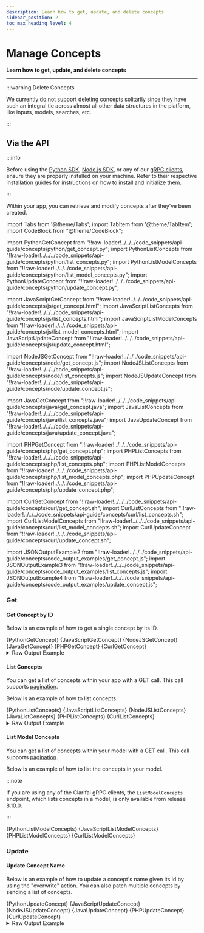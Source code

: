 ```yaml
---
description: Learn how to get, update, and delete concepts
sidebar_position: 2
toc_max_heading_level: 4
---
```


# Manage Concepts

**Learn how to get, update, and delete concepts**
<hr />


:::warning Delete Concepts

We currently do not support deleting concepts solitarily since they have such an integral tie across almost all other data structures in the platform, like inputs, models, searches, etc.

:::


## **Via the API**

:::info

Before using the [Python SDK](https://docs.clarifai.com/additional-resources/api-overview/python-sdk), [Node.js SDK](https://docs.clarifai.com/additional-resources/api-overview/nodejs-sdk), or any of our [gRPC clients](https://docs.clarifai.com/additional-resources/api-overview/grpc-clients), ensure they are properly installed on your machine. Refer to their respective installation guides for instructions on how to install and initialize them.

:::


Within your app, you can retrieve and modify concepts after they've been created.


import Tabs from '@theme/Tabs';
import TabItem from '@theme/TabItem';
import CodeBlock from "@theme/CodeBlock";

import PythonGetConcept from "!!raw-loader!../../../code_snippets/api-guide/concepts/python/get_concept.py";
import PythonListConcepts from "!!raw-loader!../../../code_snippets/api-guide/concepts/python/list_concepts.py";
import PythonListModelConcepts from "!!raw-loader!../../../code_snippets/api-guide/concepts/python/list_model_concepts.py";
import PythonUpdateConcept from "!!raw-loader!../../../code_snippets/api-guide/concepts/python/update_concept.py";

import JavaScriptGetConcept from "!!raw-loader!../../../code_snippets/api-guide/concepts/js/get_concept.html";
import JavaScriptListConcepts from "!!raw-loader!../../../code_snippets/api-guide/concepts/js/list_concepts.html";
import JavaScriptListModelConcepts from "!!raw-loader!../../../code_snippets/api-guide/concepts/js/list_model_concepts.html";
import JavaScriptUpdateConcept from "!!raw-loader!../../../code_snippets/api-guide/concepts/js/update_concept.html";

import NodeJSGetConcept from "!!raw-loader!../../../code_snippets/api-guide/concepts/node/get_concept.js";
import NodeJSListConcepts from "!!raw-loader!../../../code_snippets/api-guide/concepts/node/list_concepts.js";
import NodeJSUpdateConcept from "!!raw-loader!../../../code_snippets/api-guide/concepts/node/update_concept.js";

import JavaGetConcept from "!!raw-loader!../../../code_snippets/api-guide/concepts/java/get_concept.java";
import JavaListConcepts from "!!raw-loader!../../../code_snippets/api-guide/concepts/java/list_concepts.java";
import JavaUpdateConcept from "!!raw-loader!../../../code_snippets/api-guide/concepts/java/update_concept.java";

import PHPGetConcept from "!!raw-loader!../../../code_snippets/api-guide/concepts/php/get_concept.php";
import PHPListConcepts from "!!raw-loader!../../../code_snippets/api-guide/concepts/php/list_concepts.php";
import PHPListModelConcepts from "!!raw-loader!../../../code_snippets/api-guide/concepts/php/list_model_concepts.php";
import PHPUpdateConcept from "!!raw-loader!../../../code_snippets/api-guide/concepts/php/update_concept.php";

import CurlGetConcept from "!!raw-loader!../../../code_snippets/api-guide/concepts/curl/get_concept.sh";
import CurlListConcepts from "!!raw-loader!../../../code_snippets/api-guide/concepts/curl/list_concepts.sh";
import CurlListModelConcepts from "!!raw-loader!../../../code_snippets/api-guide/concepts/curl/list_model_concepts.sh";
import CurlUpdateConcept from "!!raw-loader!../../../code_snippets/api-guide/concepts/curl/update_concept.sh";

import JSONOutputExample2 from "!!raw-loader!../../../code_snippets/api-guide/concepts/code_output_examples/get_concept.js";
import JSONOutputExample3 from "!!raw-loader!../../../code_snippets/api-guide/concepts/code_output_examples/list_concepts.js";
import JSONOutputExample4 from "!!raw-loader!../../../code_snippets/api-guide/concepts/code_output_examples/update_concept.js";


### Get

#### Get Concept by ID

Below is an example of how to get a single concept by its ID.

<Tabs groupId="code">

<TabItem value="python" label="Python (gRPC)">
    <CodeBlock className="language-python">{PythonGetConcept}</CodeBlock>
</TabItem>

<TabItem value="js_rest" label="JavaScript (REST)">
    <CodeBlock className="language-javascript">{JavaScriptGetConcept}</CodeBlock>
</TabItem>

<TabItem value="nodejs" label="Node.js (gRPC)">
    <CodeBlock className="language-javascript">{NodeJSGetConcept}</CodeBlock>
</TabItem>

<TabItem value="java" label="Java (gRPC)">
    <CodeBlock className="language-java">{JavaGetConcept}</CodeBlock>
</TabItem>

<TabItem value="php" label="PHP (gRPC)">
    <CodeBlock className="language-php">{PHPGetConcept}</CodeBlock>
</TabItem>

<TabItem value="curl" label="cURL">
    <CodeBlock className="language-bash">{CurlGetConcept}</CodeBlock>
</TabItem>

</Tabs>

<details>
  <summary>Raw Output Example</summary>
    <CodeBlock className="language-js">{JSONOutputExample2}</CodeBlock>
</details>

#### List Concepts

You can get a list of concepts within your app with a GET call. This call supports [pagination](https://docs.clarifai.com/api-guide/advanced-topics/pagination/).

Below is an example of how to list concepts. 

<Tabs groupId="code">

<TabItem value="python" label="Python (gRPC)">
    <CodeBlock className="language-python">{PythonListConcepts}</CodeBlock>
</TabItem>

<TabItem value="js_rest" label="JavaScript (REST)">
    <CodeBlock className="language-javascript">{JavaScriptListConcepts}</CodeBlock>
</TabItem>

<TabItem value="nodejs" label="Node.js (gRPC)">
    <CodeBlock className="language-javascript">{NodeJSListConcepts}</CodeBlock>
</TabItem>

<TabItem value="java" label="Java (gRPC)">
    <CodeBlock className="language-java">{JavaListConcepts}</CodeBlock>
</TabItem>

<TabItem value="php" label="PHP (gRPC)">
    <CodeBlock className="language-php">{PHPListConcepts}</CodeBlock>
</TabItem>

<TabItem value="curl" label="cURL">
    <CodeBlock className="language-bash">{CurlListConcepts}</CodeBlock>
</TabItem>

</Tabs>

<details>
  <summary>Raw Output Example</summary>
    <CodeBlock className="language-js">{JSONOutputExample3}</CodeBlock>
</details>

#### List Model Concepts

You can get a list of concepts within your model with a GET call. This call supports [pagination](https://docs.clarifai.com/api-guide/advanced-topics/pagination/).

Below is an example of how to list the concepts in your model. 

:::note

If you are using any of the Clarifai gRPC clients, the `ListModelConcepts` endpoint, which lists concepts in a model, is only available from release 8.10.0. 

:::

<Tabs groupId="code">

<TabItem value="python" label="Python (gRPC)">
    <CodeBlock className="language-python">{PythonListModelConcepts}</CodeBlock>
</TabItem>

<TabItem value="js_rest" label="JavaScript (REST)">
    <CodeBlock className="language-javascript">{JavaScriptListModelConcepts}</CodeBlock>
</TabItem>

<TabItem value="php" label="PHP (gRPC)">
    <CodeBlock className="language-php">{PHPListModelConcepts}</CodeBlock>
</TabItem>

<TabItem value="curl" label="cURL">
    <CodeBlock className="language-bash">{CurlListModelConcepts}</CodeBlock>
</TabItem>

</Tabs>

### Update

#### Update Concept Name

Below is an example of how to update a concept's name given its id by using the "overwrite" action. You can also patch multiple concepts by sending a list of concepts.

<Tabs groupId="code">

<TabItem value="python" label="Python (gRPC)">
    <CodeBlock className="language-python">{PythonUpdateConcept}</CodeBlock>
</TabItem>

<TabItem value="js_rest" label="JavaScript (REST)">
    <CodeBlock className="language-javascript">{JavaScriptUpdateConcept}</CodeBlock>
</TabItem>

<TabItem value="nodejs" label="Node.js (gRPC)">
    <CodeBlock className="language-javascript">{NodeJSUpdateConcept}</CodeBlock>
</TabItem>

<TabItem value="java" label="Java (gRPC)">
    <CodeBlock className="language-java">{JavaUpdateConcept}</CodeBlock>
</TabItem>

<TabItem value="php" label="PHP (gRPC)">
    <CodeBlock className="language-php">{PHPUpdateConcept}</CodeBlock>
</TabItem>

<TabItem value="curl" label="cURL">
    <CodeBlock className="language-bash">{CurlUpdateConcept}</CodeBlock>
</TabItem>

</Tabs>

<details>
  <summary>Raw Output Example</summary>
    <CodeBlock className="language-js">{JSONOutputExample4}</CodeBlock>
</details>

